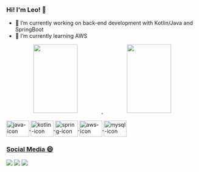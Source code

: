 ### Hi! I'm Leo! 👋

- 🔭 I’m currently working on back-end development with Kotlin/Java and SpringBoot
- 🌱 I’m currently learning AWS

<div align="center">
  <a href="https://github.com/LeonardoKadoaki">
  <img height="180em" width="48%" src="https://github-readme-stats.vercel.app/api?username=LeonardoKadoaki&show_icons=true&theme=chartreuse-dark&include_all_commits=true&count_private=true"/>
  <img height="180em" width="48%" src="https://github-readme-stats.vercel.app/api/top-langs/?username=LeonardoKadoaki&layout=compact&langs_count=7&theme=chartreuse-dark"/>
</div>
<div style="display: inline_block"><br>
  <img align="center" alt="java-icon" height="42" width="60" src="https://cdn.jsdelivr.net/gh/devicons/devicon/icons/java/java-original.svg">
  <img align="center" alt="kotlin-icon" height="42" width="60" src="https://cdn.jsdelivr.net/gh/devicons/devicon/icons/kotlin/kotlin-original.svg">
  <img align="center" alt="spring-icon" height="42" width="60" src="https://cdn.jsdelivr.net/gh/devicons/devicon/icons/spring/spring-original.svg">
  <img align="center" alt="aws-icon" height="42" width="60" src="https://cdn.jsdelivr.net/gh/devicons/devicon/icons/amazonwebservices/amazonwebservices-original.svg">
  <img align="center" alt="mysql-icon" height="42" width="60" src="https://cdn.jsdelivr.net/gh/devicons/devicon/icons/mysql/mysql-original.svg">
</div>
  
### Social Media 😄
<div> 
  <a href="www.linkedin.com/in/leonardokadoaki" target="_blank"><img src="https://img.shields.io/badge/-LinkedIn-%230077B5?style=for-the-badge&logo=linkedin&logoColor=white" target="_blank"></a> 
    <a href = "mailto:leonardo.kadoaki@gmail.com"><img src="https://img.shields.io/badge/-Gmail-%23333?style=for-the-badge&logo=gmail&logoColor=white" target="_blank"></a>
   <a href="https://www.instagram.com/kadoaki_leo" target="_blank"><img src="https://img.shields.io/badge/-Instagram-%23E4405F?style=for-the-badge&logo=instagram&logoColor=white" target="_blank"></a> 
</div>
                
